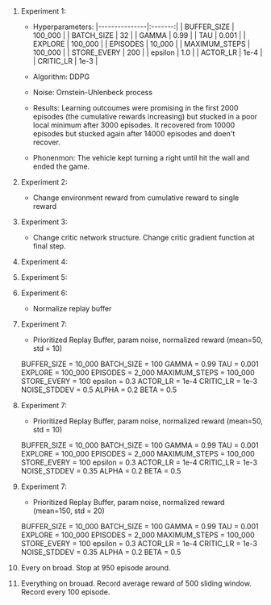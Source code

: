 ## 


1. Experiment 1:

    - Hyperparameters:
        |---------------|:-------:|
        | BUFFER_SIZE   | 100_000 |
        | BATCH_SIZE    | 32      |
        | GAMMA         | 0.99    |
        | TAU           | 0.001   |
        | EXPLORE       | 100_000 |
        | EPISODES      | 10_000  |
        | MAXIMUM_STEPS | 100_000 |
        | STORE_EVERY   | 200     |
        | epsilon       | 1.0     |
        | ACTOR_LR      | 1e-4    |
        | CRITIC_LR     | 1e-3    |

    - Algorithm:  DDPG
    - Noise: Ornstein-Uhlenbeck process

    - Results: Learning outcoumes were promising in the first 2000 episodes (the cumulative rewards increasing) but stucked in a poor local minimum after 3000 episodes. It recovered from 10000 episodes but stucked again after 14000 episodes and doen't recover.


    - Phonenmon: The vehicle kept turning a right until hit the wall and ended the game.


2. Experiment 2:

    - Change environment reward from cumulative reward to single reward

3. Experiment 3:

    - Change critic network structure. Change critic gradient function at final step.

4. Experiment 4:


5. Experiment 5:


6. Experiment 6:
    - Normalize replay buffer

7. Experiment 7:
    - Prioritized Replay Buffer, param noise, normalized reward (mean=50, std = 10)

    BUFFER_SIZE = 10_000
    BATCH_SIZE = 100
    GAMMA = 0.99
    TAU = 0.001
    EXPLORE = 100_000
    EPISODES = 2_000
    MAXIMUM_STEPS = 100_000
    STORE_EVERY = 100
    epsilon = 0.3
    ACTOR_LR = 1e-4
    CRITIC_LR = 1e-3
    NOISE_STDDEV = 0.5
    ALPHA = 0.2
    BETA = 0.5

8. Experiment 7:
    - Prioritized Replay Buffer, param noise, normalized reward (mean=50, std = 10)

    BUFFER_SIZE = 10_000
    BATCH_SIZE = 100
    GAMMA = 0.99
    TAU = 0.001
    EXPLORE = 100_000
    EPISODES = 2_000
    MAXIMUM_STEPS = 100_000
    STORE_EVERY = 100
    epsilon = 0.3
    ACTOR_LR = 1e-4
    CRITIC_LR = 1e-3
    NOISE_STDDEV = 0.35
    ALPHA = 0.2
    BETA = 0.5



9. Experiment 7:
    - Prioritized Replay Buffer, param noise, normalized reward (mean=150, std = 20)

    BUFFER_SIZE = 10_000
    BATCH_SIZE = 100
    GAMMA = 0.99
    TAU = 0.001
    EXPLORE = 100_000
    EPISODES = 2_000
    MAXIMUM_STEPS = 100_000
    STORE_EVERY = 100
    epsilon = 0.3
    ACTOR_LR = 1e-4
    CRITIC_LR = 1e-3
    NOISE_STDDEV = 0.35
    ALPHA = 0.2
    BETA = 0.5


12. Every on broad. Stop at 950 episode around.

13. Everything on brouad. Record average reward of 500 sliding window. Record every 100 episode.